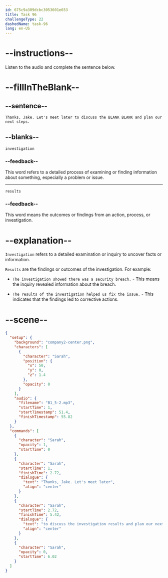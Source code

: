 ```yaml
---
id: 675c9a309dcbc3053601e653
title: Task 96
challengeType: 22
dashedName: task-96
lang: en-US
---
```

<!-- (Audio) Sarah: Thanks, Jake. Let's meet later to discuss the investigation results and plan our next steps. -->

# --instructions--

Listen to the audio and complete the sentence below.

# --fillInTheBlank--

## --sentence--

`Thanks, Jake. Let's meet later to discuss the BLANK BLANK and plan our next steps.`

## --blanks--

`investigation`

### --feedback--

This word refers to a detailed process of examining or finding information about something, especially a problem or issue.

---

`results`

### --feedback--

This word means the outcomes or findings from an action, process, or investigation.

# --explanation--

`Investigation` refers to a detailed examination or inquiry to uncover facts or information. 

`Results` are the findings or outcomes of the investigation. For example:

- `The investigation showed there was a security breach.` - This means the inquiry revealed information about the breach. 

- `The results of the investigation helped us fix the issue.` - This indicates that the findings led to corrective actions.

# --scene--

```json
{
  "setup": {
    "background": "company2-center.png",
    "characters": [
      {
        "character": "Sarah",
        "position": {
          "x": 50,
          "y": 0,
          "z": 1.4
        },
        "opacity": 0
      }
    ],
    "audio": {
      "filename": "B1_5-2.mp3",
      "startTime": 1,
      "startTimestamp": 51.4,
      "finishTimestamp": 55.82
    }
  },
  "commands": [
    {
      "character": "Sarah",
      "opacity": 1,
      "startTime": 0
    },
    {
      "character": "Sarah",
      "startTime": 1,
      "finishTime": 2.72,
      "dialogue": {
        "text": "Thanks, Jake. Let's meet later",
        "align": "center"
      }
    },
    {
      "character": "Sarah",
      "startTime": 2.72,
      "finishTime": 5.42,
      "dialogue": {
        "text": "to discuss the investigation results and plan our next steps.",
        "align": "center"
      }
    },
    {
      "character": "Sarah",
      "opacity": 0,
      "startTime": 6.02
    }
  ]
}
```

